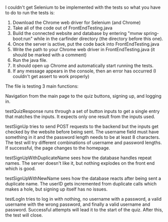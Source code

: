 I couldn't get Selenium to be implemented with the tests so what you have to do to run the tests is: 

1. Download the Chrome web driver for Selenium (and Chrome)
2. Take all of the code out of FrontEndTesting.java
3. Build the connected website and database by entering "mvnw spring-boot:run" while in the carfinder directory (the directory before this one).
4. Once the server is active, put the code back into FrontEndTesting.java
5. Write the path to your Chrome web driver in FrontEndTesting.java (it should be marked with a comment)
6. Run the java file.
7. It should open up Chrome and automatically start running the tests.
8. If any message appears in the console, then an error has occurred (I couldn't get assert to work properly)


The file is testing 3 main functions:

Navigation from the main page to the quiz buttons, signing up, and logging in.

testQuizResponse runs through a set of button inputs to get a single entry that matches the inputs.
It expects only one result from the inputs used.

testSignUp tries to send POST requests to the backend but the inputs get checked by the website before being sent.
The username field must have something in it and the password length needs to be at least 8 characters.
The test will try different combinations of username and password lengths.
If successful, the page changes to the homepage.

testSignUpWithDuplicateName sees how the database handles repeat names. The server doesn't like it, but nothing explodes on the front end which is good.

testSignUpWithNewName sees how the database reacts after being sent a duplicate name. The userID gets incremented from duplicate calls which makes a hole,
but signing up itself has no issues.

testLogIn tries to log in with nothing, no username with a password, a valid username with the wrong password, and finally a valid username and password.
Successful attempts will lead it to the start of the quiz. After this, the test will close.

